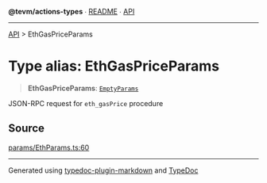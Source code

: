**@tevm/actions-types** ∙ [README](../README.md) ∙ [API](../API.md)

***

[API](../API.md) > EthGasPriceParams

# Type alias: EthGasPriceParams

> **EthGasPriceParams**: [`EmptyParams`](EmptyParams.md)

JSON-RPC request for `eth_gasPrice` procedure

## Source

[params/EthParams.ts:60](https://github.com/evmts/tevm-monorepo/blob/main/packages/actions-types/src/params/EthParams.ts#L60)

***
Generated using [typedoc-plugin-markdown](https://www.npmjs.com/package/typedoc-plugin-markdown) and [TypeDoc](https://typedoc.org/)
